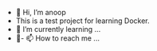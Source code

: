 - 👋 Hi, I’m anoop
- This is a test project for learning Docker.
- 🌱 I’m currently learning ...
- 💞️- 📫 How to reach me ...

<!---
anoopx3/anoopx3 is a ✨ special ✨ repository because its `README.md` (this file) appears on your GitHub profile.
You can click the Preview link to take a look at your changes.
--->
